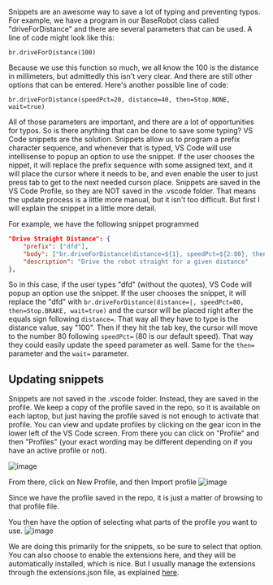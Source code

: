 Snippets are an awesome way to save a lot of typing and preventing typos. For example, we have a program in our BaseRobot class called "driveForDistance" and there are several parameters that can be used. A line of code might look like this:

`br.driveForDistance(100)`

Because we use this function so much, we all know the 100 is the distance in millimeters, but admittedly this isn't very clear. And there are still other options that can be entered. Here's another possible line of code:

`br.driveForDistance(speedPct=20, distance=40, then=Stop.NONE, wait=true)`

All of those parameters are important, and there are a lot of opportunities for typos. So is there anything that can be done to save some typing? VS Code snippets are the solution. Snippets allow us to program a prefix character sequence, and whenever that is typed, VS Code will use intellisense to popup an option to use the snippet. If the user chooses the nippet, it will replace the prefix sequence with some assigned text, and it will place the cursor where it needs to be, and even enable the user to just press tab to get to the next needed curson place. Snippets are saved in the VS Code Profile, so they are NOT saved in the .vscode folder. That means the update process is a little more manual, but it isn't too difficult. But first I will explain the snippet in a little more detail.

For example, we have the following snippet programmed
```json
"Drive Straight Distance": {
    "prefix": ["dfd"],
    "body": ["br.driveForDistance(distance=${1}, speedPct=${2:80}, then=${3:Stop.BRAKE}, wait=${4:True})"],
    "description": "Drive the robot straight for a given distance"
},
```

So in this case, if the user types "dfd" (without the quotes), VS Code will popup an option use the snippet. If the user chooses the snippet, it will replace the "dfd" with `br.driveForDistance(distance=|, speedPct=80, then=Stop.BRAKE, wait=true)` and the cursor will be placed right after the equals sign following `distance=`. That way all they have to type is the distance value, say "100". Then if they hit the tab key, the cursor will move to the number 80 following `speedPct=` (80 is our default speed). That way they could easily update the speed parameter as well. Same for the `then=` parameter and the `wait=` parameter.

## Updating snippets
Snippets are not saved in the .vscode folder. Instead, they are saved in the profile. We keep a copy of the profile saved in the repo, so it is available on each laptop, but just having the profile saved is not enough to activate that profile. You can view and update profiles by clicking on the gear icon in the lower left of the VS Code screen. From there you can click on "Profile" and then "Profiles" (your exact wording may be different depending on if you have an active profile or not).

![image](https://github.com/user-attachments/assets/dd6cddad-96fe-4be5-b3c7-f4658f9d0d83)

From there, click on New Profile, and then Import profile
![image](https://github.com/user-attachments/assets/b02dca6b-7363-4ee8-b2a5-07c508779fbb)

Since we have the profile saved in the repo, it is just a matter of browsing to that profile file.

You then have the option of selecting what parts of the profile you want to use.
![image](https://github.com/user-attachments/assets/f80c69ae-0edc-4a12-8de4-7432a8302e12)

We are doing this primarily for the snippets, so be sure to select that option. You can also choose to enable the extensions here, and they will be automatically installed, which is nice. But I usually manage the extensions through the extensions.json file, as explained [here](https://github.com/MrGibbage/fll-pybricks-vscode-tutorial/blob/main/update-extensions.md).
